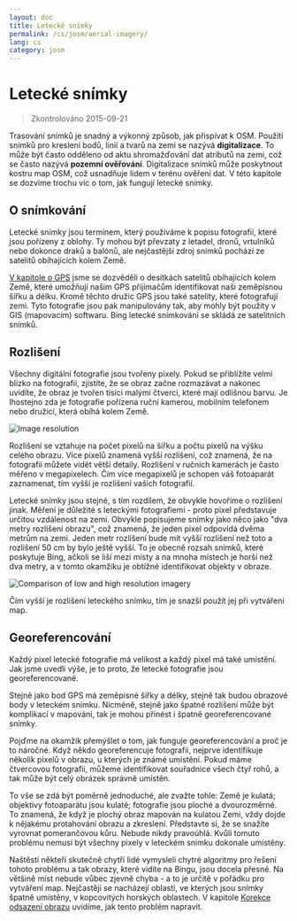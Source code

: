 ```yaml
---
layout: doc
title: Letecké snímky
permalink: /cs/josm/aerial-imagery/
lang: cs
category: josm
---
```


Letecké snímky
================

> Zkontrolováno 2015-09-21  

Trasování snímků je snadný a výkonný způsob, jak přispívat k OSM. Použití snímků pro kreslení bodů, linií a tvarů na zemi se nazývá **digitalizace**. To může být často odděleno od aktu shromažďování dat atributů na zemi, což se často nazývá **pozemní ověřování**. Digitalizace snímků může poskytnout kostru map OSM, což usnadňuje lidem v terénu ověření dat. V této kapitole se dozvíme trochu víc o tom, jak fungují letecké snímky.  

O snímkování
-------------

Letecké snímky jsou termínem, který používáme k popisu fotografií, které jsou pořízeny z oblohy. Ty mohou být převzaty z letadel, dronů, vrtulníků nebo dokonce draků a balónů, ale nejčastější zdroj snímků pochází ze satelitů obíhajících kolem Země.  

[V kapitole o GPS](/cs/mobil-mapping/using-gps) jsme se dozvěděli o desítkách satelitů obíhajících kolem Země, které umožňují našim GPS přijímačům identifikovat naši zeměpisnou šířku a délku. Kromě těchto družic GPS jsou také satelity, které fotografují zemi. Tyto fotografie jsou pak manipulovány tak, aby mohly být použity v GIS (mapovacím) softwaru. Bing letecké snímkování se skládá ze satelitních snímků.  

Rozlišení
----------

Všechny digitální fotografie jsou tvořeny pixely. Pokud se přiblížíte velmi blízko na fotografii, zjistíte, že se obraz začne rozmazávat a nakonec uvidíte, že obraz je tvořen tisíci malými čtverci, které mají odlišnou barvu. Je lhostejno zda je fotografie pořízena ruční kamerou, mobilním telefonem nebo družicí, která obíhá kolem Země.  

![Image resolution][]

Rozlišení se vztahuje na počet pixelů na šířku a počtu pixelů na výšku celého obrazu. Více pixelů znamená vyšší rozlišení, což znamená, že na fotografii můžete vidět větší detaily. Rozlišení v ručních kamerách je často měřeno v megapixelech. Čím více megapixelů je schopen váš fotoaparát zaznamenat, tím vyšší je rozlišení vašich fotografií.  

Letecké snímky jsou stejné, s tím rozdílem, že obvykle hovoříme o rozlišení jinak. Měření je důležité s leteckými fotografiemi - proto pixel představuje určitou vzdálenost na zemi. Obvykle popisujeme snímky jako něco jako "dva metry rozlišení obrazu", což znamená, že jeden pixel odpovídá dvěma metrům na zemi. Jeden metr rozlišení bude mít vyšší rozlišení než toto a rozlišení 50 cm by bylo ještě vyšší. To je obecně rozsah snímků, které poskytuje Bing, ačkoli se liší mezi místy a na mnoha místech je horší než dva metry, a v tomto okamžiku je obtížné identifikovat objekty v obraze.  

![Comparison of low and high resolution imagery][]

Čím vyšší je rozlišení leteckého snímku, tím je snazší použít jej při vytváření map.  

Georeferencování
---------------

Každý pixel letecké fotografie má velikost a každý pixel má také umístění. Jak jsme uvedli výše, je to proto, že letecké fotografie jsou georeferencované.  

Stejně jako bod GPS má zeměpisné šířky a délky, stejně tak budou obrazové body v leteckém snímku. Nicméně, stejně jako špatné rozlišení může být komplikací v mapování, tak je mohou přinést i špatně georeferencované snímky.  

Pojďme na okamžik přemýšlet o tom, jak funguje georeferencování a proč je to náročné. Když někdo georeferencuje fotografii, nejprve identifikuje několik pixelů v obrazu, u kterých je známé umístění. Pokud máme čtvercovou fotografii, můžeme identifikovat souřadnice všech čtyř rohů, a tak může být celý obrázek správně umístěn.  

To vše se zdá být poměrně jednoduché, ale zvažte tohle: Země je kulatá; objektivy fotoaparátu jsou kulaté; fotografie jsou ploché a dvourozměrné. To znamená, že když je plochý obraz mapován na kulatou Zemi, vždy dojde k nějakému protahování obrazu a zkreslení. Představte si, že se snažíte vyrovnat pomerančovou kůru. Nebude nikdy pravoúhlá. Kvůli tomuto problému nemusí být všechny pixely v leteckém snímku dokonale umístěny.  

Naštěstí někteří skutečně chytří lidé vymysleli chytré algoritmy pro řešení tohoto problému a tak obrazy, které vidíte na Bingu, jsou docela přesné. Na většině míst nebude vůbec zjevně chyba - a to je určitě v pořádku pro vytváření map. Nejčastěji se nacházejí oblasti, ve kterých jsou snímky špatně umístěny, v kopcovitých horských oblastech. V kapitole [Korekce odsazení obrazu](/cs/josm/correction-imagery-offset) uvidíme, jak tento problém napravit.  

[Image resolution]: /images/josm/orange-resolution.png
[Comparison of low and high resolution imagery]: /images/josm/low-res-high-res.png